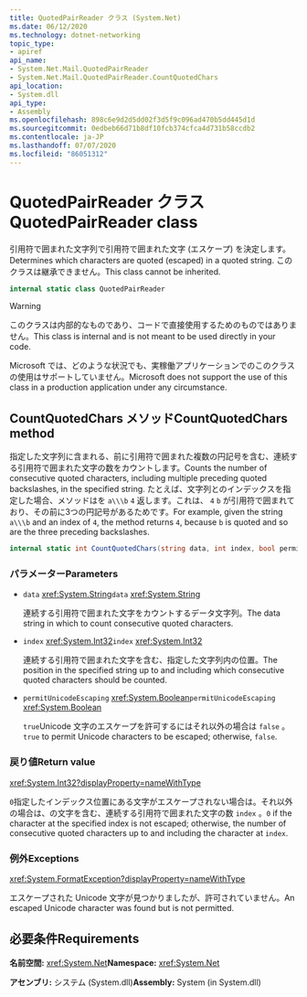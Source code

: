 ```yaml
---
title: QuotedPairReader クラス (System.Net)
ms.date: 06/12/2020
ms.technology: dotnet-networking
topic_type:
- apiref
api_name:
- System.Net.Mail.QuotedPairReader
- System.Net.Mail.QuotedPairReader.CountQuotedChars
api_location:
- System.dll
api_type:
- Assembly
ms.openlocfilehash: 898c6e9d2d5dd02f3d5f9c096ad470b5dd445d1d
ms.sourcegitcommit: 0edbeb66d71b8df10fcb374cfca4d731b58ccdb2
ms.contentlocale: ja-JP
ms.lasthandoff: 07/07/2020
ms.locfileid: "86051312"
---
```

# <a name="quotedpairreader-class"></a><span data-ttu-id="3e6c3-102">QuotedPairReader クラス</span><span class="sxs-lookup"><span data-stu-id="3e6c3-102">QuotedPairReader class</span></span>

<span data-ttu-id="3e6c3-103">引用符で囲まれた文字列で引用符で囲まれた文字 (エスケープ) を決定します。</span><span class="sxs-lookup"><span data-stu-id="3e6c3-103">Determines which characters are quoted (escaped) in a quoted string.</span></span> <span data-ttu-id="3e6c3-104">このクラスは継承できません。</span><span class="sxs-lookup"><span data-stu-id="3e6c3-104">This class cannot be inherited.</span></span>

```csharp
internal static class QuotedPairReader
```

> [!WARNING]
> <span data-ttu-id="3e6c3-105">このクラスは内部的なものであり、コードで直接使用するためのものではありません。</span><span class="sxs-lookup"><span data-stu-id="3e6c3-105">This class is internal and is not meant to be used directly in your code.</span></span>
>
> <span data-ttu-id="3e6c3-106">Microsoft では、どのような状況でも、実稼働アプリケーションでのこのクラスの使用はサポートしていません。</span><span class="sxs-lookup"><span data-stu-id="3e6c3-106">Microsoft does not support the use of this class in a production application under any circumstance.</span></span>

## <a name="countquotedchars-method"></a><span data-ttu-id="3e6c3-107">CountQuotedChars メソッド</span><span class="sxs-lookup"><span data-stu-id="3e6c3-107">CountQuotedChars method</span></span>

<span data-ttu-id="3e6c3-108">指定した文字列に含まれる、前に引用符で囲まれた複数の円記号を含む、連続する引用符で囲まれた文字の数をカウントします。</span><span class="sxs-lookup"><span data-stu-id="3e6c3-108">Counts the number of consecutive quoted characters, including multiple preceding quoted backslashes, in the specified string.</span></span> <span data-ttu-id="3e6c3-109">たとえば、文字列とのインデックスを指定した場合、メソッドはを `a\\\b` `4` 返します。これは、 `4` `b` が引用符で囲まれており、その前に3つの円記号があるためです。</span><span class="sxs-lookup"><span data-stu-id="3e6c3-109">For example, given the string `a\\\b` and an index of `4`, the method returns `4`, because `b` is quoted and so are the three preceding backslashes.</span></span>

```csharp
internal static int CountQuotedChars(string data, int index, bool permitUnicodeEscaping)
```

### <a name="parameters"></a><span data-ttu-id="3e6c3-110">パラメーター</span><span class="sxs-lookup"><span data-stu-id="3e6c3-110">Parameters</span></span>

- <span data-ttu-id="3e6c3-111">`data` <xref:System.String></span><span class="sxs-lookup"><span data-stu-id="3e6c3-111">`data` <xref:System.String></span></span>

  <span data-ttu-id="3e6c3-112">連続する引用符で囲まれた文字をカウントするデータ文字列。</span><span class="sxs-lookup"><span data-stu-id="3e6c3-112">The data string in which to count consecutive quoted characters.</span></span>

- <span data-ttu-id="3e6c3-113">`index` <xref:System.Int32></span><span class="sxs-lookup"><span data-stu-id="3e6c3-113">`index` <xref:System.Int32></span></span>

  <span data-ttu-id="3e6c3-114">連続する引用符で囲まれた文字を含む、指定した文字列内の位置。</span><span class="sxs-lookup"><span data-stu-id="3e6c3-114">The position in the specified string up to and including which consecutive quoted characters should be counted.</span></span>

- <span data-ttu-id="3e6c3-115">`permitUnicodeEscaping` <xref:System.Boolean></span><span class="sxs-lookup"><span data-stu-id="3e6c3-115">`permitUnicodeEscaping` <xref:System.Boolean></span></span>

  <span data-ttu-id="3e6c3-116">`true`Unicode 文字のエスケープを許可するにはそれ以外の場合は `false` 。</span><span class="sxs-lookup"><span data-stu-id="3e6c3-116">`true` to permit Unicode characters to be escaped; otherwise, `false`.</span></span>

### <a name="return-value"></a><span data-ttu-id="3e6c3-117">戻り値</span><span class="sxs-lookup"><span data-stu-id="3e6c3-117">Return value</span></span>

<xref:System.Int32?displayProperty=nameWithType>

<span data-ttu-id="3e6c3-118">`0`指定したインデックス位置にある文字がエスケープされない場合は。それ以外の場合は、の文字を含む、連続する引用符で囲まれた文字の数 `index` 。</span><span class="sxs-lookup"><span data-stu-id="3e6c3-118">`0` if the character at the specified index is not escaped; otherwise, the number of consecutive quoted characters up to and including the character at `index`.</span></span>

### <a name="exceptions"></a><span data-ttu-id="3e6c3-119">例外</span><span class="sxs-lookup"><span data-stu-id="3e6c3-119">Exceptions</span></span>

<xref:System.FormatException?displayProperty=nameWithType>

<span data-ttu-id="3e6c3-120">エスケープされた Unicode 文字が見つかりましたが、許可されていません。</span><span class="sxs-lookup"><span data-stu-id="3e6c3-120">An escaped Unicode character was found but is not permitted.</span></span>

## <a name="requirements"></a><span data-ttu-id="3e6c3-121">必要条件</span><span class="sxs-lookup"><span data-stu-id="3e6c3-121">Requirements</span></span>

<span data-ttu-id="3e6c3-122">**名前空間:** <xref:System.Net></span><span class="sxs-lookup"><span data-stu-id="3e6c3-122">**Namespace:** <xref:System.Net></span></span>

<span data-ttu-id="3e6c3-123">**アセンブリ:** システム (System.dll)</span><span class="sxs-lookup"><span data-stu-id="3e6c3-123">**Assembly:** System (in System.dll)</span></span>
